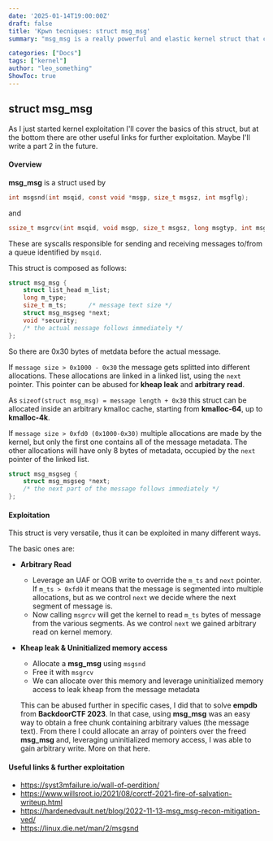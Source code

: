 ```yaml
---
date: '2025-01-14T19:00:00Z'
draft: false
title: 'Kpwn tecniques: struct msg_msg'
summary: "msg_msg is a really powerful and elastic kernel struct that can be abused to obtain strong primitives, such as arbitrary read/write/free."

categories: ["Docs"]
tags: ["kernel"]
author: "leo_something"
ShowToc: true
---
```


## struct msg_msg

As I just started kernel exploitation I'll cover the basics of this struct, but at the bottom there are other useful links for further exploitation.
Maybe I'll write a part 2 in the future.

#### Overview
**msg_msg** is a struct used by 
```c
int msgsnd(int msqid, const void *msgp, size_t msgsz, int msgflg);
``` 
and
```c
ssize_t msgrcv(int msqid, void msgp, size_t msgsz, long msgtyp, int msgflg);
```

These are syscalls responsible for sending and receiving messages to/from a queue identified by `msqid`.

This struct is composed as follows:
```c
struct msg_msg {
    struct list_head m_list;
    long m_type;
    size_t m_ts;      /* message text size */
    struct msg_msgseg *next;
    void *security;
    /* the actual message follows immediately */
};
```

So there are 0x30 bytes of metdata before the actual message.

If `message size > 0x1000 - 0x30` the message gets splitted into different allocations. These allocations are linked in a linked list, using the `next` pointer.
This pointer can be abused for **kheap leak** and **arbitrary read**.

As `sizeof(struct msg_msg) = message length + 0x30` this struct can be allocated inside an arbitrary kmalloc cache, starting from **kmalloc-64**, up to **kmalloc-4k**.

If `message size > 0xfd0 (0x1000-0x30)` multiple allocations are made by the kernel, but only the first one contains all of the message metadata. The other allocations will have only 8 bytes of metadata, occupied by the `next` pointer of the linked list.

```c
struct msg_msgseg {
    struct msg_msgseg *next;
    /* the next part of the message follows immediately */
};
```

#### Exploitation
This struct is very versatile, thus it can be exploited in many different ways.

The basic ones are:
- **Arbitrary Read**
	- Leverage an UAF or OOB write to override the `m_ts` and `next` pointer. 
		If `m_ts > 0xfd0` it means that the message is segmented into multiple allocations, but as we control `next` we decide where the next segment of message is.
	-  Now calling `msgrcv` will get the kernel to read `m_ts` bytes of message from the various segments. As we control `next` we gained arbitrary read on kernel memory.  

- **Kheap leak & Uninitialized memory access**
	- Allocate a **msg_msg** using `msgsnd`
	- Free it with `msgrcv`
	- We can allocate over this memory and leverage uninitialized memory access to leak kheap from the message metadata
	
	This can be abused further in specific cases, I did that to solve **empdb** from **BackdoorCTF 2023**.
	In that case, using **msg_msg** was an easy way to obtain a free chunk containing arbitrary values (the message text).  From there I could allocate an array of pointers over the freed **msg_msg** and, leveraging uninitialized memory access, I was able to gain arbitrary write. More on that here.

#### Useful links & further exploitation
- https://syst3mfailure.io/wall-of-perdition/
- https://www.willsroot.io/2021/08/corctf-2021-fire-of-salvation-writeup.html
- https://hardenedvault.net/blog/2022-11-13-msg_msg-recon-mitigation-ved/
- https://linux.die.net/man/2/msgsnd